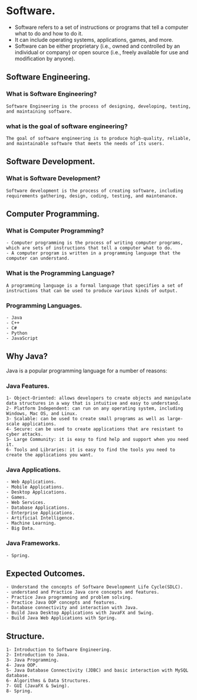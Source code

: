 # Software.

* Software refers to a set of instructions or programs that tell a computer what to do and how to do it.
* It can include operating systems, applications, games, and more.
* Software can be either proprietary (i.e., owned and controlled by an individual or company) or open source (i.e.,
  freely available for use and modification by anyone).

## Software Engineering.

### What is Software Engineering?

    Software Engineering is the process of designing, developing, testing, and maintaining software.

### what is the goal of software engineering?

    The goal of software engineering is to produce high-quality, reliable, and maintainable software that meets the needs of its users.

## Software Development.

### What is Software Development?

    Software development is the process of creating software, including requirements gathering, design, coding, testing, and maintenance.

## Computer Programming.

### What is Computer Programming?

    - Computer programming is the process of writing computer programs, which are sets of instructions that tell a computer what to do.
    - A computer program is written in a programming language that the computer can understand.

### What is the Programming Language?

    A programming language is a formal language that specifies a set of instructions that can be used to produce various kinds of output.

### Programming Languages.

    - Java
    - C++
    - C#
    - Python
    - JavaScript

## Why Java?

Java is a popular programming language for a number of reasons:

### Java Features.

    1- Object-Oriented: allows developers to create objects and manipulate data structures in a way that is intuitive and easy to understand.
    2- Platform Independent: can run on any operating system, including Windows, Mac OS, and Linux.
    3- Scalable: can be used to create small programs as well as large-scale applications.
    4- Secure: can be used to create applications that are resistant to cyber attacks.
    5- Large Community: it is easy to find help and support when you need it.
    6- Tools and Libraries: it is easy to find the tools you need to create the applications you want.    

### Java Applications.

    - Web Applications.
    - Mobile Applications.
    - Desktop Applications.
    - Games.
    - Web Services.
    - Database Applications.
    - Enterprise Applications.
    - Artificial Intelligence.
    - Machine Learning.
    - Big Data.

### Java Frameworks.

    - Spring.

## Expected Outcomes.

    - Understand the concepts of Software Development Life Cycle(SDLC).
    - understand and Practice Java core concepts and features.
    - Practice Java programming and problem solving.
    - Practice Java OOP concepts and features.
    - Database connectivity and interaction with Java.
    - Build Java Desktop Applications with JavaFX and Swing.
    - Build Java Web Applications with Spring.

## Structure.

    1- Introduction to Software Engineering.
    2- Introduction to Java.
    3- Java Programming.
    4- Java OOP.
    5- Java Database Connectivity (JDBC) and basic interaction with MySQL database.
    6- Algorithms & Data Structures.
    7- GUI (JavaFX & Swing).
    8- Spring.